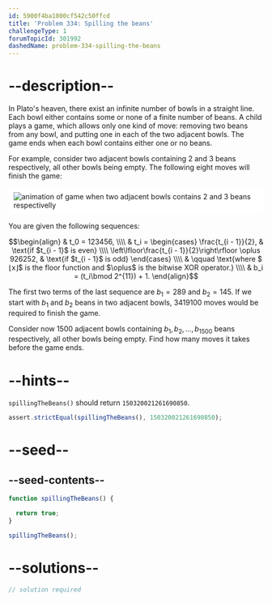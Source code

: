 ```yaml
---
id: 5900f4ba1000cf542c50ffcd
title: 'Problem 334: Spilling the beans'
challengeType: 1
forumTopicId: 301992
dashedName: problem-334-spilling-the-beans
---
```


# --description--

In Plato's heaven, there exist an infinite number of bowls in a straight line. Each bowl either contains some or none of a finite number of beans. A child plays a game, which allows only one kind of move: removing two beans from any bowl, and putting one in each of the two adjacent bowls. The game ends when each bowl contains either one or no beans.

For example, consider two adjacent bowls containing 2 and 3 beans respectively, all other bowls being empty. The following eight moves will finish the game:

<img class="img-responsive center-block" alt="animation of game when two adjacent bowls contains 2 and 3 beans respectivelly" src="https://cdn.freecodecamp.org/curriculum/project-euler/spilling-the-beans.gif" style="background-color: white; padding: 10px;">

You are given the following sequences:

$$\begin{align}
  & t_0 = 123456, \\\\
  & t_i = \begin{cases}
         \frac{t_{i - 1}}{2},               & \text{if $t_{i - 1}$ is even} \\\\
         \left\lfloor\frac{t_{i - 1}}{2}\right\rfloor \oplus 926252, & \text{if $t_{i - 1}$ is odd}
         \end{cases} \\\\
         & \qquad \text{where $⌊x⌋$ is the floor function and $\oplus$ is the bitwise XOR operator.} \\\\
  & b_i = (t_i\bmod 2^{11}) + 1.
\end{align}$$

The first two terms of the last sequence are $b_1 = 289$ and $b_2 = 145$. If we start with $b_1$ and $b_2$ beans in two adjacent bowls, 3419100 moves would be required to finish the game.

Consider now 1500 adjacent bowls containing $b_1, b_2, \ldots, b_{1500}$ beans respectively, all other bowls being empty. Find how many moves it takes before the game ends.

# --hints--

`spillingTheBeans()` should return `150320021261690850`.

```js
assert.strictEqual(spillingTheBeans(), 150320021261690850);
```

# --seed--

## --seed-contents--

```js
function spillingTheBeans() {

  return true;
}

spillingTheBeans();
```

# --solutions--

```js
// solution required
```
